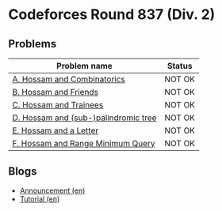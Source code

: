# Codeforces Round 837 (Div. 2)

## Problems

|Problem name|Status|
|------------|---------|
| [A. Hossam and Combinatorics](problems/A._Hossam_and_Combinatorics.md)|NOT OK|
| [B. Hossam and Friends](problems/B._Hossam_and_Friends.md)|NOT OK|
| [C. Hossam and Trainees](problems/C._Hossam_and_Trainees.md)|NOT OK|
| [D. Hossam and (sub-)palindromic tree](problems/D._Hossam_and_(sub-)palindromic_tree.md)|NOT OK|
| [E. Hossam and a Letter](problems/E._Hossam_and_a_Letter.md)|NOT OK|
| [F. Hossam and Range Minimum Query](problems/F._Hossam_and_Range_Minimum_Query.md)|NOT OK|
## Blogs

- [Announcement (en)](blogs/Announcement_(en).md)
- [Tutorial (en)](blogs/Tutorial_(en).md)
